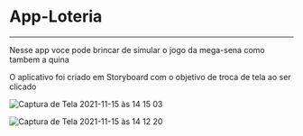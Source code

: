 # App-Loteria
-----------------------------------------------------
Nesse app voce pode brincar de simular o jogo da mega-sena como tambem a quina 
<div>
  
O aplicativo foi criado em Storyboard com o objetivo de troca de tela ao ser clicado 
    
 
  
  
![Captura de Tela 2021-11-15 às 14 15 03](https://user-images.githubusercontent.com/85207486/141825067-b58dad6e-97a0-4df9-b6fe-69a720736e83.png)

![Captura de Tela 2021-11-15 às 14 12 20](https://user-images.githubusercontent.com/85207486/141824738-a75fbfb8-ef38-4658-a3e5-887d5cf84bee.png)
